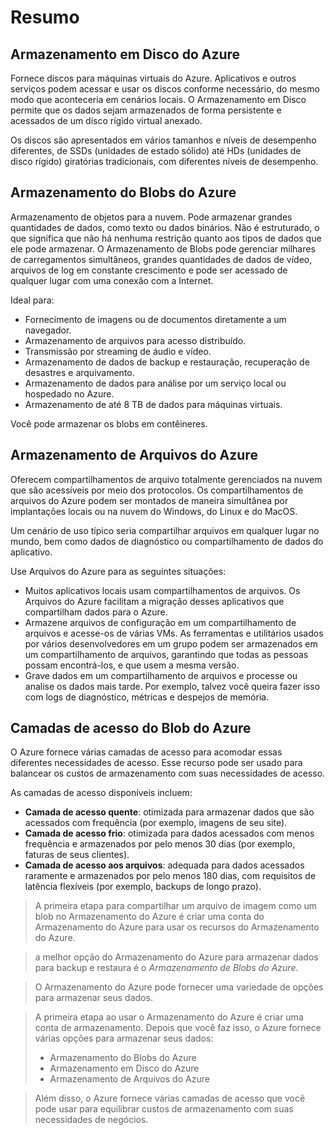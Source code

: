 # Resumo

## **Armazenamento em Disco do Azure**

Fornece discos para máquinas virtuais do Azure. Aplicativos e outros serviços podem acessar e usar os discos conforme necessário, do mesmo modo que aconteceria em cenários locais. O Armazenamento em Disco permite que os dados sejam armazenados de forma persistente e acessados de um disco rígido virtual anexado.

Os discos são apresentados em vários tamanhos e níveis de desempenho diferentes, de SSDs (unidades de estado sólido) até HDs (unidades de disco rígido) giratórias tradicionais, com diferentes níveis de desempenho.

## **Armazenamento do Blobs do Azure**

Armazenamento de objetos para a nuvem. Pode armazenar grandes quantidades de dados, como texto ou dados binários. Não é estruturado, o que significa que não há nenhuma restrição quanto aos tipos de dados que ele pode armazenar. O Armazenamento de Blobs pode gerenciar milhares de carregamentos simultâneos, grandes quantidades de dados de vídeo, arquivos de log em constante crescimento e pode ser acessado de qualquer lugar com uma conexão com a Internet.

Ideal para:

- Fornecimento de imagens ou de documentos diretamente a um navegador.
- Armazenamento de arquivos para acesso distribuído.
- Transmissão por streaming de áudio e vídeo.
- Armazenamento de dados de backup e restauração, recuperação de desastres e arquivamento.
- Armazenamento de dados para análise por um serviço local ou hospedado no Azure.
- Armazenamento de até 8 TB de dados para máquinas virtuais.

Você pode armazenar os blobs em contêineres.

## **Armazenamento de Arquivos do Azure**

Oferecem compartilhamentos de arquivo totalmente gerenciados na nuvem que são acessíveis por meio dos protocolos. Os compartilhamentos de arquivos do Azure podem ser montados de maneira simultânea por implantações locais ou na nuvem do Windows, do Linux e do MacOS.

Um cenário de uso típico seria compartilhar arquivos em qualquer lugar no mundo, bem como dados de diagnóstico ou compartilhamento de dados do aplicativo.

Use Arquivos do Azure para as seguintes situações:

- Muitos aplicativos locais usam compartilhamentos de arquivos. Os Arquivos do Azure facilitam a migração desses aplicativos que compartilham dados para o Azure.
- Armazene arquivos de configuração em um compartilhamento de arquivos e acesse-os de várias VMs. As ferramentas e utilitários usados por vários desenvolvedores em um grupo podem ser armazenados em um compartilhamento de arquivos, garantindo que todas as pessoas possam encontrá-los, e que usem a mesma versão.
- Grave dados em um compartilhamento de arquivos e processe ou analise os dados mais tarde. Por exemplo, talvez você queira fazer isso com logs de diagnóstico, métricas e despejos de memória.

## Camadas de acesso do Blob do Azure

O Azure fornece várias camadas de acesso para acomodar essas diferentes necessidades de acesso. Esse recurso pode ser usado para balancear os custos de armazenamento com suas necessidades de acesso.

As camadas de acesso disponíveis incluem:

- **Camada de acesso quente**: otimizada para armazenar dados que são acessados com frequência (por exemplo, imagens de seu site).
- **Camada de acesso frio**: otimizada para dados acessados com menos frequência e armazenados por pelo menos 30 dias (por exemplo, faturas de seus clientes).
- **Camada de acesso aos arquivos**: adequada para dados acessados raramente e armazenados por pelo menos 180 dias, com requisitos de latência flexíveis (por exemplo, backups de longo prazo).

> A primeira etapa para compartilhar um arquivo de imagem como um blob no Armazenamento do Azure é criar uma conta do Armazenamento do Azure para usar os recursos do Armazenamento do Azure.

> a melhor opção do Armazenamento do Azure para armazenar dados para backup e restaura é o _Armazenamento de Blobs do Azure_.

> O Armazenamento do Azure pode fornecer uma variedade de opções para armazenar seus dados.

> A primeira etapa ao usar o Armazenamento do Azure é criar uma conta de armazenamento.
> Depois que você faz isso, o Azure fornece várias opções para armazenar seus dados:
>
> - Armazenamento do Blobs do Azure
> - Armazenamento em Disco do Azure
> - Armazenamento de Arquivos do Azure

> Além disso, o Azure fornece várias camadas de acesso que você pode usar para equilibrar custos de armazenamento com suas necessidades de negócios.
